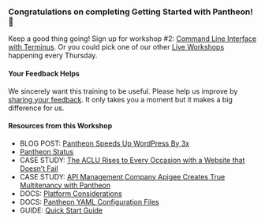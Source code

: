 ### Congratulations on completing Getting Started with Pantheon! 🎉 

Keep a good thing going! Sign up for workshop #2: [Command Line Interface with Terminus](https://pantheon.io/live-workshops/command-line-interface-terminus). Or you could pick one of our other [Live Workshops](https://pantheon.io/live-workshops) happening every Thursday.

#### Your Feedback Helps

We sincerely want this training to be useful. Please help us improve by [sharing your feedback](https://www.getfeedback.com/r/FHnfj1n8?gf_q[8821859]=17495037). It only takes you a moment but it makes a big difference for us. 

#### Resources from this Workshop
- BLOG POST: [Pantheon Speeds Up WordPress By 3x](https://pantheon.io/blog/pantheon-speeds-wordpress-3x)
- [Pantheon Status](https://status.pantheon.io/)
- CASE STUDY: [The ACLU Rises to Every Occasion with a Website that Doesn’t Fail](https://pantheon.io/resources/aclu-rises-every-occasion-website-doesnt-fail-drupal-case-study)
- CASE STUDY: [API Management Company Apigee Creates True Multitenancy with Pantheon](https://pantheon.io/resources/api-management-company-apigee-creates-true-multitenancy-drupal-case-study)
- DOCS: [Platform Considerations](https://pantheon.io/docs/platform-considerations/)
- DOCS: [Pantheon YAML Configuration Files](https://pantheon.io/docs/pantheon-yml)
- GUIDE: [Quick Start Guide](https://pantheon.io/docs/guides/quickstart/)
